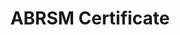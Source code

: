 ---
layout: post
title: "ABRSM Certificate"
time:  "Jul/2017 & Aug/2018"
image: images/ARCC.jpg
categories: community
authors: "ARCC summer camp"
background: "https://www.adventurescrosscountry.com/"
---